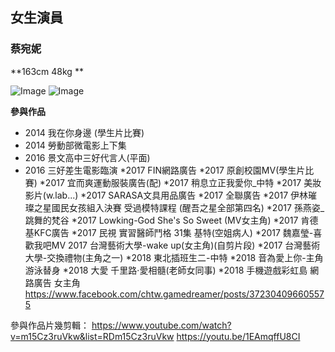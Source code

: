 ## 女生演員

### 蔡宛妮
**163cm  48kg **

![Image](./shinny/shinny01.jpg)
![Image](./shinny/shinny02.jpg)

**參與作品**
* 2014 我在你身邊 (學生片比賽)
* 2014 勞動部微電影上下集
* 2016 景文高中三好代言人(平面)
* 2016 三好差生電影臨演
*2017 FIN網路廣告
*2017 原創校園MV(學生片比賽)
*2017 宜而爽運動服裝廣告(配)
*2017 稍息立正我愛你_中特
*2017 美妝影片(w.lab...)
*2017 SARASA文具用品廣告
*2017 全聯廣告
*2017 伊林璀璨之星國民女孩組入決賽
受過模特課程 (醒吾之星全部第四名)
*2017 孫燕姿_跳舞的梵谷
*2017 Lowking-God She's So Sweet (MV女主角)
*2017 肯德基KFC廣告
*2017 民視 實習醫師鬥格 31集 基特(空姐病人)
*2017 魏嘉瑩-喜歡我吧MV 
2017 台灣藝術大學-wake up(女主角)(自剪片段) 
*2017 台灣藝術大學-交換禮物(主角之一)
*2018 東北插班生二-中特
*2018 音為愛上你-主角游泳替身
*2018 大愛 千里路·愛相髓(老師女同事)
*2018 手機遊戲彩虹島 網路廣告 女主角 https://www.facebook.com/chtw.gamedreamer/posts/372304096605575 

參與作品片幾剪輯：
https://www.youtube.com/watch?v=m15Cz3ruVkw&list=RDm15Cz3ruVkw 
https://youtu.be/1EAmqffU8CI



